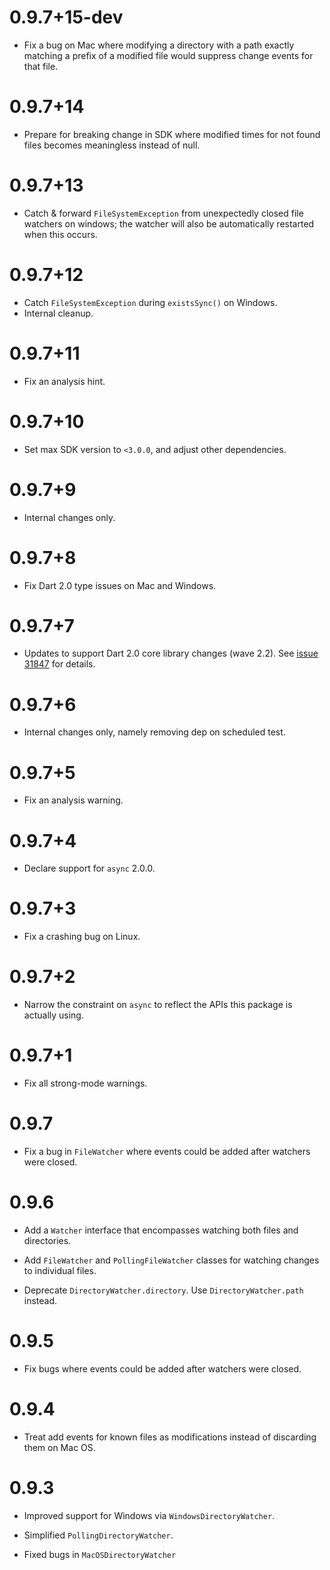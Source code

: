 # 0.9.7+15-dev

* Fix a bug on Mac where modifying a directory with a path exactly matching a
  prefix of a modified file would suppress change events for that file.

# 0.9.7+14

* Prepare for breaking change in SDK where modified times for not found files
  becomes meaningless instead of null.

# 0.9.7+13

* Catch & forward `FileSystemException` from unexpectedly closed file watchers
  on windows; the watcher will also be automatically restarted when this occurs.

# 0.9.7+12

* Catch `FileSystemException` during `existsSync()` on Windows.
* Internal cleanup.

# 0.9.7+11

* Fix an analysis hint.

# 0.9.7+10

* Set max SDK version to `<3.0.0`, and adjust other dependencies.

# 0.9.7+9

* Internal changes only.

# 0.9.7+8

* Fix Dart 2.0 type issues on Mac and Windows.

# 0.9.7+7

* Updates to support Dart 2.0 core library changes (wave 2.2). 
  See [issue 31847][sdk#31847] for details.

  [sdk#31847]: https://github.com/dart-lang/sdk/issues/31847


# 0.9.7+6

* Internal changes only, namely removing dep on scheduled test. 

# 0.9.7+5

* Fix an analysis warning.

# 0.9.7+4

* Declare support for `async` 2.0.0.

# 0.9.7+3

* Fix a crashing bug on Linux.

# 0.9.7+2

* Narrow the constraint on `async` to reflect the APIs this package is actually
  using.

# 0.9.7+1

* Fix all strong-mode warnings.

# 0.9.7

* Fix a bug in `FileWatcher` where events could be added after watchers were
  closed.

# 0.9.6

* Add a `Watcher` interface that encompasses watching both files and
  directories.

* Add `FileWatcher` and `PollingFileWatcher` classes for watching changes to
  individual files.

* Deprecate `DirectoryWatcher.directory`. Use `DirectoryWatcher.path` instead.

# 0.9.5

* Fix bugs where events could be added after watchers were closed.

# 0.9.4

* Treat add events for known files as modifications instead of discarding them
  on Mac OS.

# 0.9.3

* Improved support for Windows via `WindowsDirectoryWatcher`.

* Simplified `PollingDirectoryWatcher`.

* Fixed bugs in `MacOSDirectoryWatcher`
